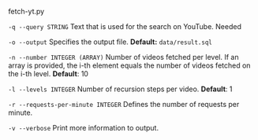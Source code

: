 fetch-yt.py

`-q --query STRING` 
Text that is used for the search on YouTube. Needed

`-o --output`
Specifies the output file.
**Default:** ``data/result.sql``

`-n --number INTEGER (ARRAY)`
Number of videos fetched per level. 
If an array is provided, the i-th element equals 
the number of videos fetched on the i-th level.
**Default**: 10

`-l --levels INTEGER`
Number of recursion steps per video.
**Default**: 1

`-r --requests-per-minute INTEGER`
Defines the number of requests per minute.

`-v --verbose`
Print more information to output.
